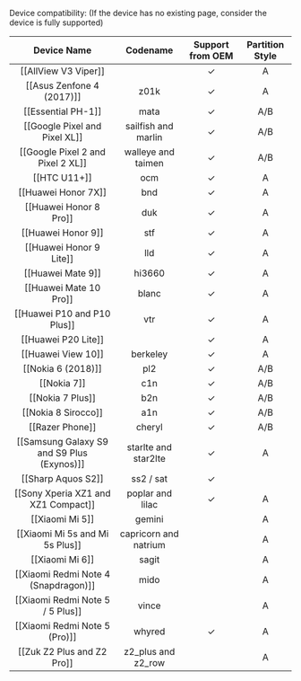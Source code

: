 Device compatibility: (If the device has no existing page, consider the device is fully supported)

|Device Name|Codename|Support from OEM|Partition Style|
|:-:|:-:|:-:|:-:|
|[[AllView V3 Viper]]||✓|A|
|[[Asus Zenfone 4 (2017)]]|z01k|✓|A|
|[[Essential PH-1]]|mata|✓|A/B|
|[[Google Pixel and Pixel XL]]|sailfish and marlin|✓|A/B|
|[[Google Pixel 2 and Pixel 2 XL]]|walleye and taimen|✓|A/B|
|[[HTC U11+]]|ocm|✓|A|
|[[Huawei Honor 7X]]|bnd|✓|A|
|[[Huawei Honor 8 Pro]]|duk|✓|A|
|[[Huawei Honor 9]]|stf|✓|A|
|[[Huawei Honor 9 Lite]]|lld|✓|A|
|[[Huawei Mate 9]]|hi3660|✓|A|
|[[Huawei Mate 10 Pro]]|blanc|✓|A|
|[[Huawei P10 and P10 Plus]]|vtr|✓|A|
|[[Huawei P20 Lite]]||✓|A|
|[[Huawei View 10]]|berkeley|✓|A|
|[[Nokia 6 (2018)]]|pl2|✓|A/B|
|[[Nokia 7]]|c1n|✓|A/B|
|[[Nokia 7 Plus]]|b2n|✓|A/B|
|[[Nokia 8 Sirocco]]|a1n|✓|A/B|
|[[Razer Phone]]|cheryl|✓|A/B|
|[[Samsung Galaxy S9 and S9 Plus (Exynos)]]|starlte and star2lte|✓|A|
|[[Sharp Aquos S2]]|ss2 / sat|✓||
|[[Sony Xperia XZ1 and XZ1 Compact]]|poplar and lilac|✓|A|
|[[Xiaomi Mi 5]]|gemini||A|
|[[Xiaomi Mi 5s and Mi 5s Plus]]|capricorn and natrium||A|
|[[Xiaomi Mi 6]]|sagit||A|
|[[Xiaomi Redmi Note 4 (Snapdragon)]]|mido||A|
|[[Xiaomi Redmi Note 5 / 5 Plus]]|vince||A|
|[[Xiaomi Redmi Note 5 (Pro)]]|whyred|✓|A|
|[[Zuk Z2 Plus and Z2 Pro]]|z2_plus and z2_row||A|